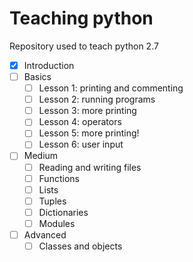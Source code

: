 # Teaching python
Repository used to teach python 2.7


- [x] Introduction
- [ ] Basics
  - [ ] Lesson 1: printing and commenting
  - [ ] Lesson 2: running programs
  - [ ] Lesson 3: more printing
  - [ ] Lesson 4: operators
  - [ ] Lesson 5: more printing!
  - [ ] Lesson 6: user input

- [ ] Medium
  - [ ] Reading and writing files
  - [ ] Functions
  - [ ] Lists
  - [ ] Tuples
  - [ ] Dictionaries
  - [ ] Modules

- [ ] Advanced
  - [ ] Classes and objects 
